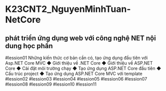 # K23CNT2_NguyenMinhTuan-NetCore
phát triển ứng dụng web với công nghệ NET
nội dung học phần
---
#lession01
Những kiến thức cơ bản cần có, tạo ứng dụng đầu tiên với Asp.NET Core MVC
◆ Giới thiệu về .NET Core
◆ Giới thiệu về ASP.NET Core
◆ Cài đặt môi trường chạy
◆ Tạo ứng dụng ASP.NET Core đầu tiên
◆ Cấu trúc project
◆ Tạo ứng dụng ASP.NET Core MVC với template
#lession02
#lession03
#lession04
#lession05
#lession06
#lession07
#lession08
#lession09
#lession10
#lession11
